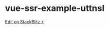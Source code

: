 # vue-ssr-example-uttnsl

[Edit on StackBlitz ⚡️](https://stackblitz.com/edit/vue-ssr-example-uttnsl)